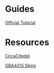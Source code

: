 # Guides

[Official Tutorial](http://www.gba4iosapp.com/tutorials/)

# Resources

[CircaCitedel](http://circacitadel.weebly.com/gba4ios-skins.html)

[GBA4iOS Skins](http://gba4ioskins.com/downloads/iPhone_index.html)
